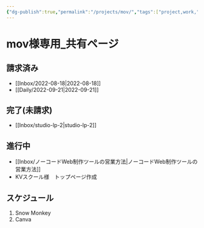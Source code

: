 ```yaml
---
{"dg-publish":true,"permalink":"/projects/mov/","tags":["project,work,","gardenEntry"],"dgHomeLink":true,"dgPassFrontmatter":false}
---
```



# mov様専用_共有ページ

## 請求済み
- [[Inbox/2022-08-18|2022-08-18]]
- [[Daily/2022-09-21|2022-09-21]]

## 完了(未請求)
- [[Inbox/studio-lp-2|studio-lp-2]]

## 進行中
- [[Inbox/ノーコードWeb制作ツールの営業方法|ノーコードWeb制作ツールの営業方法]]
- KVスクール様　トップページ作成

## スケジュール
1. Snow Monkey
2. Canva
